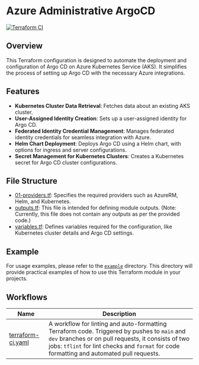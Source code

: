 # Azure Administrative ArgoCD

[![Terraform CI](https://github.com/PashmakGuru/terraform-azure-administrative-argocd/actions/workflows/terraform-ci.yaml/badge.svg)](https://github.com/PashmakGuru/terraform-azure-administrative-argocd/actions/workflows/terraform-ci.yaml)

## Overview
This Terraform configuration is designed to automate the deployment and configuration of Argo CD on Azure Kubernetes Service (AKS). It simplifies the process of setting up Argo CD with the necessary Azure integrations.

## Features
- **Kubernetes Cluster Data Retrieval**: Fetches data about an existing AKS cluster.
- **User-Assigned Identity Creation**: Sets up a user-assigned identity for Argo CD.
- **Federated Identity Credential Management**: Manages federated identity credentials for seamless integration with Azure.
- **Helm Chart Deployment**: Deploys Argo CD using a Helm chart, with options for ingress and server configurations.
- **Secret Management for Kubernetes Clusters**: Creates a Kubernetes secret for Argo CD cluster configurations.

## File Structure
- [01-providers.tf](./01-providers.tf): Specifies the required providers such as AzureRM, Helm, and Kubernetes.
- [outputs.tf](./outputs.tf): This file is intended for defining module outputs. (Note: Currently, this file does not contain any outputs as per the provided code.)
- [variables.tf](./variables.tf): Defines variables required for the configuration, like Kubernetes cluster details and Argo CD settings.

## Example
For usage examples, please refer to the [`example`](./example) directory. This directory will provide practical examples of how to use this Terraform module in your projects.

## Workflows
| Name | Description |
|---|---|
| [terraform-ci.yaml](.github/workflows/terraform-ci.yaml) | A workflow for linting and auto-formatting Terraform code. Triggered by pushes to  `main` and `dev` branches or on pull requests, it consists of two jobs: `tflint` for lint checks and  `format` for code formatting and automated pull requests. |
